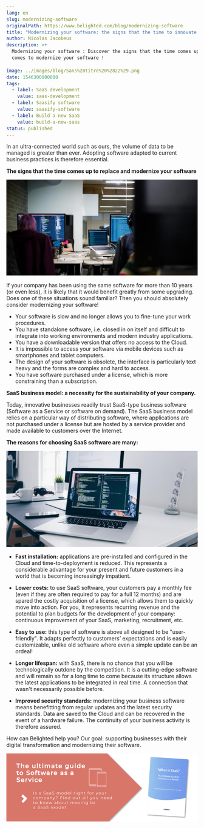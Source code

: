```yaml
---
lang: en
slug: modernizing-software
originalPath: https://www.belighted.com/blog/modernizing-software
title: "Modernizing your software: the signs that the time to innovate has come"
author: Nicolas Jacobeus
description: >+
  Modernizing your software : Discover the signs that the time comes up when it
  comes to modernize your software !

image: ../images/blog/Sans%20titre%20%2822%29.png
date: 1546300800000
tags:
  - label: SaaS development
    value: saas-development
  - label: Saasify software
    value: saasify-software
  - label: Build a new SaaS
    value: build-a-new-saas
status: published
---
```

In an ultra-connected world such as ours, the volume of data to be managed is greater than ever. Adopting software adapted to current business practices is therefore essential.

**The signs that the time comes up to replace and modernize your software**

**![Modernizing your software - the signs](/content/images/legacy/tuyDXl57CQO9okZ-V1JFs.png)**

If your company has been using the same software for more than 10 years (or even less), it is likely that it would benefit greatly from some upgrading. Does one of these situations sound familiar? Then you should absolutely consider modernizing your software!

*   Your software is slow and no longer allows you to fine-tune your work procedures.
*   You have standalone software, i.e. closed in on itself and difficult to integrate into working environments and modern industry applications.
*   You have a downloadable version that offers no access to the Cloud. 
*   It is impossible to access your software via mobile devices such as smartphones and tablet computers.
*   The design of your software is obsolete, the interface is particularly text heavy and the forms are complex and hard to access.
*   You have software purchased under a license, which is more constraining than a subscription.

**SaaS business model: a necessity for the sustainability of your company.** 

Today, innovative businesses readily trust SaaS-type business software (Software as a Service or software on demand). The SaaS business model relies on a particular way of distributing software, where applications are not purchased under a license but are hosted by a service provider and made available to customers over the Internet. 

**The reasons for choosing SaaS software are many:**

**![Modernizing your software - reasons for choosing SaaS](/content/images/legacy/QR1BGN0rIKpRu2XIOHdxB.png)**

*   **Fast installation:** applications are pre-installed and configured in the Cloud and time-to-deployment is reduced. This represents a considerable advantage for your present and future customers in a world that is becoming increasingly impatient.  
      
    
*   **Lower costs:** to use SaaS software, your customers pay a monthly fee (even if they are often required to pay for a full 12 months) and are spared the costly acquisition of a license, which allows them to quickly move into action. For you, it represents recurring revenue and the potential to plan budgets for the development of your company: continuous improvement of your SaaS, marketing, recruitment, etc.  
      
    
*   **Easy to use:** this type of software is above all designed to be "user-friendly". It adapts perfectly to customers’ expectations and is easily customizable, unlike old software where even a simple update can be an ordeal!  
      
    
*   **Longer lifespan:** with SaaS, there is no chance that you will be technologically outdone by the competition. It is a cutting-edge software and will remain so for a long time to come because its structure allows the latest applications to be integrated in real time. A connection that wasn't necessarily possible before.  
      
    
*   **Improved security standards:** modernizing your business software means benefitting from regular updates and the latest security standards. Data are saved to the Cloud and can be recovered in the event of a hardware failure. The continuity of your business activity is therefore assured.

How can Belighted help you? Our goal: supporting businesses with their digital transformation and modernizing their software. 

[![The ultimate Guide to Software as a Service](/content/images/legacy/axTDnlmGeCfdTR5eawUvn.png)](https://cta-redirect.hubspot.com/cta/redirect/1684659/0b551323-0d58-4d8c-882c-e42a03a01459)